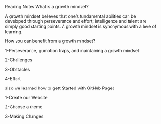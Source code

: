 <!DOCTYPE>Reading Notes</!DOCTYPE>

<body>What is a growth mindset?</body>

<p>A growth mindset believes that one’s fundamental abilities can be developed through perseverance and effort; intelligence and talent are simply good starting points. A growth mindset is synonymous with a love of learning.</p>

<body>
How you can benefit from a growth mindset?
</body>

<p>
1-Perseverance, gumption traps, and maintaining a growth mindset

2-Challenges

3-Obstacles

4-Effort
</p>

<head>
also we learned how to gett Started with GitHub Pages
</head>

<p> 
1-Create our Website

2-Choose a theme

3-Making Changes
</p>




